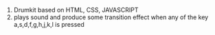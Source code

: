 1. Drumkit based on HTML, CSS, JAVASCRIPT
2. plays sound and produce some transition effect when any of the key a,s,d,f,g,h,j,k,l is pressed 
